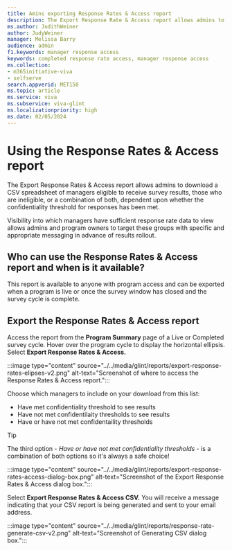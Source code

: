 ```yaml
---
title: Amins exporting Response Rates & Access report
description: The Export Response Rate & Access report allows admins to download a spreadsheet of managers eligible to receive survey results during live or after survey cycles are completed.
ms.author: JudithWeiner
author: JudyWeiner
manager: Melissa Barry
audience: admin
f1.keywords: manager response access
keywords: completed response rate access, manager response access
ms.collection:  
- m365initiative-viva
- selfserve 
search.appverid: MET150 
ms.topic: article
ms.service: viva
ms.subservice: viva-glint
ms.localizationpriority: high
ms.date: 02/05/2024
---
```


# Using the Response Rates & Access report

The Export Response Rates & Access report allows admins to download a CSV spreadsheet of managers eligible to receive survey results, those who are ineligible, or a combination of both, dependent upon whether the confidentiality threshold for responses has been met.

Visibility into which managers have sufficient response rate data to view allows admins and program owners to target these groups with specific and appropriate messaging in advance of results rollout.

## Who can use the Response Rates & Access report and when is it available?

This report is available to anyone with program access and can be exported when a program is live or once the survey window has closed and the survey cycle is complete. 

## Export the Response Rates & Access report

Access the report from the **Program Summary** page of a Live or Completed survey cycle. Hover over the program cycle to display the horizontal ellipsis. Select **Export Response Rates & Access.**

:::image type="content" source="../../media/glint/reports/export-response-rates-elipses-v2.png" alt-text="Screenshot of where to access the Response Rates & Access report.":::

Choose which managers to include on your download from this list:
- Have met confidentiality threshold to see results
- Have not met confidentilaity thresholds to see results
- Have or have not met confidentaility thresholds

>[!TIP]
>The third option - *Have or have not met confidentiality thresholds* - is a combination of both options so it's always a safe choice!

:::image type="content" source="../../media/glint/reports/export-response-rates-access-dialog-box.png" alt-text="Screenshot of the Export Response Rates & Access dialog box.":::

Select **Export Response Rates & Access CSV.** You will receive a message indicating that your CSV report is being generated and sent to your email address.

:::image type="content" source="../../media/glint/reports/response-rate-generate-csv-v2.png" alt-text="Screenshot of Generating CSV dialog box.":::
